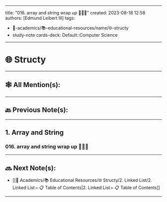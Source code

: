 
---
title: "016. array and string wrap up 👨🏻‍🏫"
created: 2023-08-18 12:58
authors: [Edmund Leibert III]
tags: 
- 🔴-academics/📚-educational-resources/name/🌐-structy
- study-note
cards-deck: Default::Computer Science
---

#  🌐 Structy

---

## 🕸️ All Mention(s): 

---

## 🔙 Previous Note(s):

---

## 1. Array and String

### **016. array and string wrap up 👨🏻‍🏫**

---

## 🔜 Next Note(s):
- [[🔴 Academics/📚 Educational Resources/🌐 Structy/2. Linked List/2. Linked List ▹ 📋 Table of Contents|2. Linked List ▹ 📋 Table of Contents]]

---
